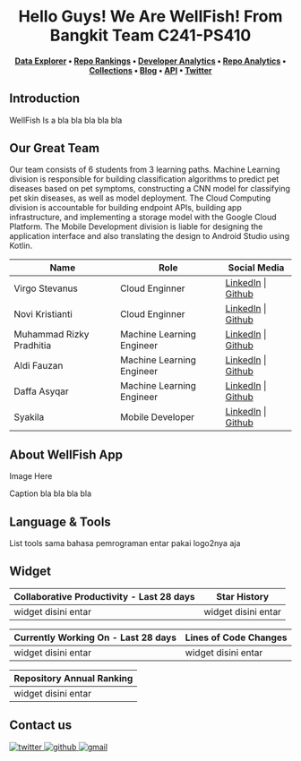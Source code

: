 <h1 align="center">Hello Guys! We Are WellFish! From Bangkit Team C241-PS410</h1>

<h4 align="center">
  <b><a href="https://ossinsight.io/explore/">Data Explorer</a></b>
  •
  <b><a href="https://ossinsight.io/collections/open-source-database">Repo Rankings</a></b>
  •
  <b><a href="https://ossinsight.io/analyze/Ovilia">Developer Analytics</a></b>
  •
  <a href="https://ossinsight.io/analyze/pingcap/tidb">Repo Analytics</a>
  •
  <a href="https://ossinsight.io/collections/open-source-database">Collections</a>
  •
  <a href="https://ossinsight.io/blog">Blog</a>
  •
  <a href="https://ossinsight.io/docs">API</a>
  •
  <a href="https://twitter.com/OSSInsight">Twitter</a>
</h3>

## Introduction

WellFish Is a bla bla bla bla bla  

## Our Great Team
Our team consists of 6 students from 3 learning paths. Machine Learning division is responsible for building classification algorithms to predict pet diseases based on pet symptoms, constructing a CNN model for classifying pet skin diseases, as well as model deployment. The Cloud Computing division is accountable for building endpoint APIs, building app infrastructure, and implementing a storage model with the Google Cloud Platform. The Mobile Development division is liable for designing the application interface and also translating the design to Android Studio using Kotlin.

| Name | Role | Social Media |
| ---- | ---- | ------------ |
| Virgo Stevanus | Cloud Enginner | <a target="_blank" href="www.linkedin.com/in/virgo-stevanus-b414b3223">LinkedIn</a> \| <a target="_blank" href="www.linkedin.com/in/virgo-stevanus-b414b3223">Github</a> |
| Novi Kristianti | Cloud Enginner | <a target="_blank" href="https://www.linkedin.com/in/novi-kristianti/">LinkedIn</a> \| <a target="_blank" href="https://github.com/kristinaovi">Github</a> |
| Muhammad Rizky Pradhitia | Machine Learning Engineer | <a target="_blank" href="https://www.linkedin.com/in/rizkypradhitia/">LinkedIn</a> \| <a target="_blank" href="https://github.com/RizkyPradhitia">Github</a> |
| Aldi Fauzan | Machine Learning Engineer | <a target="_blank" href="https://www.linkedin.com/in/aldifauzan/">LinkedIn</a> \| <a target="_blank" href="https://github.com/aaldifauzan">Github</a> |
| Daffa Asyqar | Machine Learning Engineer | <a target="_blank" href="http://www.linkedin.com/in/daffasyqarrr">LinkedIn</a> \| <a target="_blank" href="https://github.com/khalishekahmad">Github</a> |
| Syakila | Mobile Developer | <a target="_blank" href="https://www.linkedin.com/in/syakila-b763b7183/">LinkedIn</a> \| <a target="_blank" href="www.linkedin.com/in/virgo-stevanus-b414b3223">Github</a> |


## About WellFish App
Image Here

Caption bla bla bla bla

## Language & Tools
List tools sama bahasa pemrograman entar pakai logo2nya aja

## Widget

| Collaborative Productivity - Last 28 days | Star History |
| ----------- | ----------- |
|widget disini entar|widget disini entar|

| Currently Working On - Last 28 days | Lines of Code Changes |
| ----------- | ----------- |
|widget disini entar|widget disini entar|

| Repository Annual Ranking |
| ----------- |
| widget disini entar |

## Contact us
<a href="https://twitter.com/OSSInsight" target="_blank">
<img src=https://img.shields.io/badge/twitter-%2300acee.svg?color=1DA1F2&style=for-the-badge&logo=twitter&logoColor=white alt=twitter style="margin-bottom: 5px;" />

<a href="https://github.com/pingcap/ossinsight/discussions" target="_blank">
<img src=https://img.shields.io/badge/github-%2300acee.svg?color=181717&style=for-the-badge&logo=github&logoColor=white alt=github style="margin-bottom: 5px;" />

<a href="mailto:ossinsight@pingcap.com" target="_blank">
<img src=https://img.shields.io/badge/gmail-%2300acee.svg?color=EA4335&style=for-the-badge&logo=gmail&logoColor=white alt=gmail style="margin-bottom: 5px;" />
